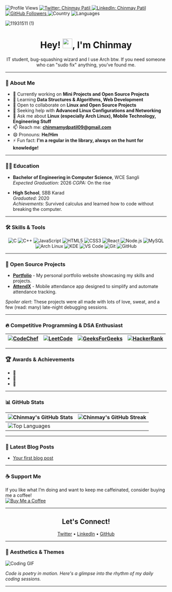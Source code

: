 ![Profile Views](https://komarev.com/ghpvc/?username=ChinmayOnGithub&color=brightgreen)
<a href="https://twitter.com/ChinmayOnWeb" target="_blank">
  <img src="https://img.shields.io/twitter/follow/ChinmayOnWeb?style=social" alt="Twitter: Chinmay Patil">
</a>
<a href="https://www.linkedin.com/in/chinmaypatil462/" target="_blank">
  <img src="https://img.shields.io/badge/-Chinmay%20Patil-blue?style=flat-square&logo=Linkedin&logoColor=white" alt="LinkedIn: Chinmay Patil">
</a>
<a href="https://github.com/ChinmayOnGithub" target="_blank">
  <img src="https://img.shields.io/github/followers/ChinmayOnGithub?label=follow&style=social" alt="GitHub Followers">
</a>
![Country](https://img.shields.io/badge/Country-India-success)
![Languages](https://img.shields.io/badge/Languages-English%20%26%20Marathi-brightgreen)

![11931511 (1)](https://github.com/user-attachments/assets/29302541-a6b2-4c4b-bfb1-95ef0caf8c3e)


<h1 align="center">Hey! <img src="https://media.giphy.com/media/hvRJCLFzcasrR4ia7z/giphy.gif" width="30px"/>, I'm Chinmay</h1>
<p align="center">
    IT student, bug-squashing wizard and I use Arch btw. If you need someone who can "sudo fix" anything, you've found me.
</p>



---

### 🚀 About Me
- 🔭 Currently working on **Mini Projects and Open Source Projects**
- 🌱 Learning **Data Structures & Algorithms, Web Development**
- 👯 Open to collaborate on **Linux and Open Source Projects**
- 🤔 Seeking help with **Advanced Linux Configurations and Networking**
- 💬 Ask me about **Linux (especially Arch Linux), Mobile Technology, Engineering Stuff**
- 📫 Reach me: **chinmamydpatil09@gmail.com**
- 😄 Pronouns: **He/Him**
- ⚡ Fun fact: **I'm a regular in the library, always on the hunt for knowledge!**

---

### 🧑‍🎓 Education
- **Bachelor of Engineering in Computer Science**, WCE Sangli  
  *Expected Graduation:* 2026 
  *CGPA:* On the rise  

- **High School**, SBB Karad  
  *Graduated:* 2020  
  *Achievements:* Survived calculus and learned how to code without breaking the computer.

---

### 🛠️ Skills & Tools
<p align="center">
  <img src="https://img.shields.io/badge/C-00599C?style=for-the-badge&logo=c&logoColor=white" alt="C" /> 
  <img src="https://img.shields.io/badge/C++-00599C?style=for-the-badge&logo=c%2B%2B&logoColor=white" alt="C++" /> 
  <img src="https://img.shields.io/badge/JavaScript-F7DF1E?style=for-the-badge&logo=javascript&logoColor=black" alt="JavaScript" /> 
  <img src="https://img.shields.io/badge/HTML5-E34F26?style=for-the-badge&logo=html5&logoColor=white" alt="HTML5" /> 
  <img src="https://img.shields.io/badge/CSS3-1572B6?style=for-the-badge&logo=css3&logoColor=white" alt="CSS3" /> 
  <img src="https://img.shields.io/badge/React-61DAFB?style=for-the-badge&logo=react&logoColor=black" alt="React" />
  <img src="https://img.shields.io/badge/Node.js-339933?style=for-the-badge&logo=node.js&logoColor=white" alt="Node.js" /> 
  <img src="https://img.shields.io/badge/MySQL-4479A1?style=for-the-badge&logo=mysql&logoColor=white" alt="MySQL" /> 
  <img src="https://img.shields.io/badge/Arch_Linux-1793D1?style=for-the-badge&logo=arch-linux&logoColor=ffffff" alt="Arch Linux" />
  <img src="https://img.shields.io/badge/KDE-1D99F3?style=for-the-badge&logo=kde&logoColor=white" alt="KDE" />
  <img src="https://img.shields.io/badge/VS%20Code-007ACC?style=for-the-badge&logo=visual-studio-code&logoColor=white" alt="VS Code" />
  <img src="https://img.shields.io/badge/Git-F05032?style=for-the-badge&logo=git&logoColor=white" alt="Git" />
  <img src="https://img.shields.io/badge/GitHub-181717?style=for-the-badge&logo=github&logoColor=white" alt="GitHub" />
</p>

---

### 🌟 Open Source Projects
- **[Portfolio](https://github.com/ChinmayOnGithub/Portfolio)** - My personal portfolio website showcasing my skills and projects.
- **[AttendX](https://github.com/ChinmayOnGithub/AttendX)** - Mobile attendance app designed to simplify and automate attendance tracking.

*Spoiler alert*: These projects were all made with lots of love, sweat, and a few (read: many) late-night debugging sessions.

---

### 🔥 Competitive Programming & DSA Enthusiast
| [![CodeChef](https://img.shields.io/badge/CodeChef-%23964B00.svg?style=for-the-badge&logo=CodeChef&logoColor=white)](https://www.codechef.com/users/ChinmayOnGithub) | [![LeetCode](https://img.shields.io/badge/LeetCode-000000?style=for-the-badge&logo=LeetCode&logoColor=#d16c06)](https://leetcode.com/ChinmayOnGithub/) | [![GeeksForGeeks](https://img.shields.io/badge/GeeksforGeeks-gray?style=for-the-badge&logo=geeksforgeeks&logoColor=35914c)](https://auth.geeksforgeeks.org/user/ChinmayOnGithub/) | [![HackerRank](https://img.shields.io/badge/-Hackerrank-2EC866?style=for-the-badge&logo=HackerRank&logoColor=white)](https://www.hackerrank.com/ChinmayOnGithub) |
| --- | --- | --- | --- |

---

### 🏆 Awards & Achievements
- 🥇 
- 🌟 
- 🚀 

---

### 📊 GitHub Stats
| ![Chinmay's GitHub Stats](https://github-readme-stats.vercel.app/api?username=ChinmayOnGithub&include_all_commits=true&count_private=true&show_icons=true&title_color=7A7ADB&icon_color=2234AE&text_color=D3D3D3&bg_color=0,000000,130F40) | ![Chinmay's GitHub Streak](https://github-readme-streak-stats.herokuapp.com/?user=ChinmayOnGithub&theme=radical) |
| --- | --- |
| ![Top Languages](https://github-readme-stats.vercel.app/api/top-langs/?username=ChinmayOnGithub&langs_count=9&layout=compact&title_color=7A7ADB&icon_color=2234AE&text_color=D3D3D3&bg_color=0,000000,130F40) |

---

### 📝 Latest Blog Posts
<!-- BLOG-POST-LIST:START -->
- [Your first blog post](https://example.com)
<!-- BLOG-POST-LIST:END -->

---

### ☕ Support Me
If you like what I’m doing and want to keep me caffeinated, consider buying me a coffee!  
[![Buy Me a Coffee](https://img.shields.io/badge/Buy%20Me%20a%20Coffee-%23FFDD00.svg?style=flat-square&logo=buy-me-a-coffee&logoColor=black)](https://www.buymeacoffee.com/ChinmayOnGithub)

---

<h2 align="center">Let's Connect!</h2>
<p align="center">
  <a href="https://twitter.com/ChinmayOnWeb" target="_blank">Twitter</a> • 
  <a href="https://www.linkedin.com/in/chinmaypatil462/" target="_blank">LinkedIn</a> • 
  <a href="https://github.com/ChinmayOnGithub" target="_blank">GitHub</a>
</p>

---

### 🎨 Aesthetics & Themes
![Coding GIF](https://media.giphy.com/media/13HgwGsXF0aiGY/giphy.gif)

*Code is poetry in motion. Here's a glimpse into the rhythm of my daily coding sessions.*

---

